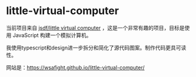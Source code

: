 # little-virtual-computer

当前项目来自 [jsdf/little virtual computer](https://github.com/jsdf/little-virtual-computer) ，这是一个非常有趣的项目，目标是使用 JavaScript 构建一个模拟计算机。

我使用typescript和design进一步拆分和简化了源代码图案。制作代码更具可读性。

网站是：https://wsafight.github.io/little-virtual-computer/